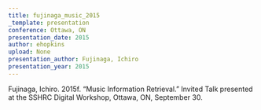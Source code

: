 ```yaml
---
title: fujinaga_music_2015
_template: presentation
conference: Ottawa, ON
presentation_date: 2015
author: ehopkins
upload: None
presentation_author: Fujinaga, Ichiro
presentation_year: 2015
---
```

Fujinaga, Ichiro. 2015f. “Music Information Retrieval.” Invited Talk presented at the SSHRC Digital Workshop, Ottawa, ON, September 30.
